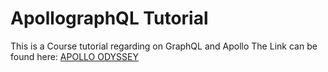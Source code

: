 # ApollographQL Tutorial

This is a Course tutorial regarding on GraphQL and Apollo
The Link can be found here: [APOLLO ODYSSEY](https://www.apollographql.com/tutorials/)
